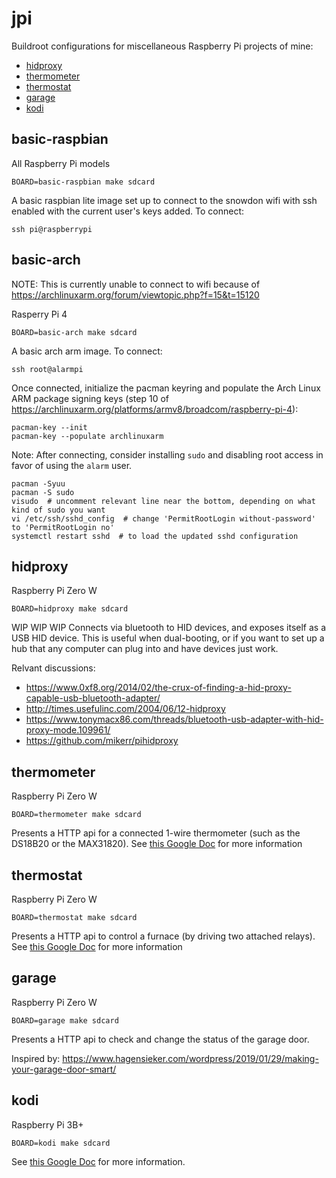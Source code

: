 # jpi

Buildroot configurations for miscellaneous Raspberry Pi projects of mine:

- [hidproxy](#hidproxy)
- [thermometer](#thermometer)
- [thermostat](#thermostat)
- [garage](#garage)
- [kodi](#kodi)


## basic-raspbian

All Raspberry Pi models

    BOARD=basic-raspbian make sdcard

A basic raspbian lite image set up to connect to the snowdon wifi with ssh
enabled with the current user's keys added. To connect:

    ssh pi@raspberrypi

## basic-arch

NOTE: This is currently unable to connect to wifi because of
      https://archlinuxarm.org/forum/viewtopic.php?f=15&t=15120

Rasperry Pi 4

    BOARD=basic-arch make sdcard

A basic arch arm image. To connect:

    ssh root@alarmpi

Once connected, initialize the pacman keyring and populate the Arch Linux ARM
package signing keys (step 10 of
https://archlinuxarm.org/platforms/armv8/broadcom/raspberry-pi-4):

    pacman-key --init
    pacman-key --populate archlinuxarm

Note: After connecting, consider installing `sudo` and disabling root access in favor
of using the `alarm` user.

    pacman -Syuu
    pacman -S sudo
    visudo  # uncomment relevant line near the bottom, depending on what kind of sudo you want
    vi /etc/ssh/sshd_config  # change 'PermitRootLogin without-password' to 'PermitRootLogin no'
    systemctl restart sshd  # to load the updated sshd configuration

## hidproxy

Raspberry Pi Zero W

    BOARD=hidproxy make sdcard

WIP WIP WIP
Connects via bluetooth to HID devices, and exposes itself as a USB HID device.
This is useful when dual-booting, or if you want to set up a hub that any
computer can plug into and have devices just work.

Relvant discussions:

  - https://www.0xf8.org/2014/02/the-crux-of-finding-a-hid-proxy-capable-usb-bluetooth-adapter/
  - http://times.usefulinc.com/2004/06/12-hidproxy
  - https://www.tonymacx86.com/threads/bluetooth-usb-adapter-with-hid-proxy-mode.109961/
  - https://github.com/mikerr/pihidproxy

## thermometer

Raspberry Pi Zero W

    BOARD=thermometer make sdcard

Presents a HTTP api for a connected 1-wire thermometer (such as the DS18B20 or the MAX31820).
See [this Google Doc][thermostat doc] for more information

## thermostat

Raspberry Pi Zero W

    BOARD=thermostat make sdcard

Presents a HTTP api to control a furnace (by driving two attached relays).
See [this Google Doc][thermostat doc] for more information

[thermostat doc]: https://docs.google.com/document/d/19nYJWsHrPTapQddteFwLnRkTK_-vMuOusMupaPRWAcI/

## garage

Raspberry Pi Zero W

    BOARD=garage make sdcard

Presents a HTTP api to check and change the status of the garage door.

Inspired by: https://www.hagensieker.com/wordpress/2019/01/29/making-your-garage-door-smart/

## kodi

Raspberry Pi 3B+

    BOARD=kodi make sdcard

See [this Google Doc][kodi doc] for more information.

[kodi doc]: https://docs.google.com/document/d/1LtwhNzlWBPv61b5ysdFDaDuw3bote0nc9ObSiC2ZJ7s/
